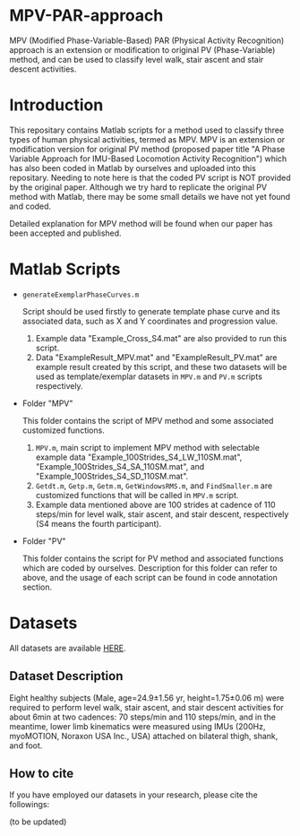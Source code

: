 # MPV-PAR-approach
MPV (Modified Phase-Variable-Based) PAR (Physical Activity Recognition) approach is an extension or modification to original PV (Phase-Variable) method, and can be used to classify level walk, stair ascent and stair descent activities.

# Introduction
This repositary contains Matlab scripts for a method used to classify three types of human physical activities, termed as MPV. MPV is an extension or modification version for original PV method (proposed paper title "A Phase Variable Approach for IMU-Based Locomotion Activity Recognition") which has also been coded in Matlab by ourselves and uploaded into this repositary. Needing to note here is that the coded PV script is NOT provided by the original paper. Although we try hard to replicate the original PV method with Matlab, there may be some small details we have not yet found and coded.

Detailed explanation for MPV method will be found when our paper has been accepted and published.

# Matlab Scripts
- `generateExemplarPhaseCurves.m`
  
  Script should be used firstly to generate template phase curve and its associated data, such as X and Y coordinates and progression value.
  
  1. Example data "Example_Cross_S4.mat" are also provided to run this script.
  2. Data "ExampleResult_MPV.mat" and "ExampleResult_PV.mat" are example result created by this script, and these two datasets will be used as template/exemplar datasets in `MPV.m` and `PV.m` scripts respectively.
  
- Folder "MPV"
  
  This folder contains the script of MPV method and some associated customized functions.
 
  1. `MPV.m`, main script to implement MPV method with selectable example data "Example_100Strides_S4_LW_110SM.mat", "Example_100Strides_S4_SA_110SM.mat", and "Example_100Strides_S4_SD_110SM.mat".
  2. `Getdt.m`, `Getp.m`, `Getm.m`, `GetWindowsRMS.m`, and `FindSmaller.m` are customized functions that will be called in `MPV.m` script.
  3. Example data mentioned above are 100 strides at cadence of 110 steps/min for level walk, stair ascent, and stair descent, respectively (S4 means the fourth participant).
  
- Folder "PV"
  
  This folder contains the script for PV method and associated functions which are coded by ourselves. Description for this folder can refer to above, and the usage of each script can be found in code annotation section.
  
# Datasets

All datasets are available [HERE](https://drive.google.com/file/d/1CpJeLDZyIwGwURNUzSBTFcWbvt5LNOjE/view?usp=sharing).

## Dataset Description

Eight healthy subjects (Male, age=24.9±1.56 yr, height=1.75±0.06 m) were required to perform level walk, stair ascent, and stair descent activities for about 6min at two cadences: 70 steps/min and 110 steps/min, and in the meantime, lower limb kinematics were measured using IMUs (200Hz, myoMOTION, Noraxon USA Inc., USA) attached on bilateral thigh, shank, and foot.

## 

## How to cite
If you have employed our datasets in your research, please cite the followings:

(to be updated)
